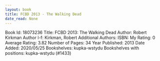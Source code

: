 ```yaml
---
layout: book
title: FCBD 2013 - The Walking Dead
date_read: None
---
```


Book Id: 18073236
Title: FCBD 2013: The Walking Dead
Author: Robert Kirkman
Author l-f: Kirkman, Robert
Additional Authors: 
ISBN: 
My Rating: 0
Average Rating: 3.82
Number of Pages: 34
Year Published: 2013
Date Added: 2020/05/25
Bookshelves: kupka-wstydu
Bookshelves with positions: kupka-wstydu (#1433)

